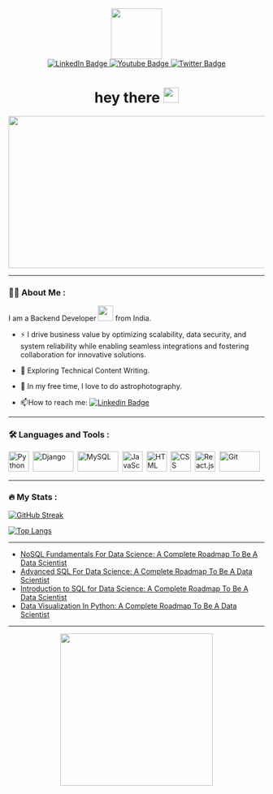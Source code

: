 <div id="header" align="center">
  <img src="https://media.giphy.com/media/zhYSVCirREeIZtONCI/giphy.gif" width="100"/>
</div>

<div id="badges" align="center">
  <a href="https://www.linkedin.com/in/koustav-hazra-/">
    <img src="https://img.shields.io/badge/LinkedIn-blue?style=for-the-badge&logo=linkedin&logoColor=white" alt="LinkedIn Badge"/>
  </a>
  <a href="https://medium.com/@datasthan">
    <img src="https://img.shields.io/badge/Medium-black?style=for-the-badge&logo=medium&logoColor=white" alt="Youtube Badge"/>
  </a>
  <a href="https://fueler.io/koustav">
    <img src="https://img.shields.io/badge/Fueler.io-cyan?style=for-the-badge&logo=blog&logoColor=navy" alt="Twitter Badge"/>
  </a>
</div>

<div id="badges" align="center">
  <img src="https://komarev.com/ghpvc/?username=KoustavHazra&style=flat-square&color=blue" alt=""/>
</div>

<h1 align="center">
  hey there
  <img src="https://media.giphy.com/media/hvRJCLFzcasrR4ia7z/giphy.gif" width="30px"/>
</h1>

<div align="center">
  <img src="https://media.giphy.com/media/WUlplcMpOCEmTGBtBW/giphy.gif" width="600" height="300"/>
</div>

---

### :man_technologist: About Me :
I am a Backend Developer <img src="https://media.giphy.com/media/NWkT8IM7WoQXSJR1fB/giphy.gif" width="30"> from India.

- :zap: I drive business value by optimizing scalability, data security, and system reliability while enabling seamless integrations and fostering collaboration for innovative solutions.

- :seedling: Exploring Technical Content Writing.

- :telescope: In my free time, I love to do astrophotography.

- :mailbox:How to reach me: [![Linkedin Badge](https://img.shields.io/badge/LinkedIn-blue?style=for-the-badge&logo=linkedin&logoColor=white)](https://www.linkedin.com/in/koustav-hazra-/)

---

### :hammer_and_wrench: Languages and Tools :
<div>
  <img src="https://media.giphy.com/media/KAq5w47R9rmTuvWOWa/giphy.gif" title="Python" alt="Python" width="40" height="40"/>&nbsp;
  <img src="https://media.giphy.com/media/EvG0swLUXMRE5QrleR/giphy.gif" title="Django"  alt="Django" width="80" height="40"/>&nbsp;
  <img src="https://media.giphy.com/media/C8Tij3iox3coBSqVWE/giphy.gif" title="MySQL"  alt="MySQL" width="80" height="40"/>&nbsp;
  <img src="https://media.giphy.com/media/SvFocn0wNMx0iv2rYz/giphy.gif" title="JavaScript"  alt="JavaScript" width="40" height="40"/>&nbsp;
  <img src="https://media.giphy.com/media/XAxylRMCdpbEWUAvr8/giphy.gif" title="HTML" alt="HTML" width="40" height="40"/>&nbsp;
  <img src="https://media.giphy.com/media/fsEaZldNC8A1PJ3mwp/giphy.gif" title="CSS" alt="CSS" width="40" height="40"/>&nbsp;
  <img src="https://media.giphy.com/media/eNAsjO55tPbgaor7ma/giphy.gif" title="React.js" alt="React.js" width="40" height="40"/>&nbsp;
  <img src="https://media.giphy.com/media/kH1DBkPNyZPOk0BxrM/giphy.gif" title="Git" **alt="Git" width="80" height="40"/>
</div>

---

### :fire: My Stats :
[![GitHub Streak](http://github-readme-streak-stats.herokuapp.com?user=KoustavHazra&theme=dark&background=000000)](https://git.io/streak-stats)

[![Top Langs](https://github-readme-stats.vercel.app/api/top-langs/?username=KoustavHazra&layout=compact&theme=vision-friendly-dark)](https://github.com/anuraghazra/github-readme-stats)

---

<!-- BLOG-POST-LIST:START -->
- [NoSQL Fundamentals For Data Science: A Complete Roadmap To Be A Data Scientist](https://medium.com/@datasthan/nosql-fundamentals-for-data-science-65e33209c017?source=rss-b38e15b71829------2)
- [Advanced SQL For Data Science: A Complete Roadmap To Be A Data Scientist](https://medium.com/@datasthan/advanced-sql-for-data-science-11c6cafc829?source=rss-b38e15b71829------2)
- [Introduction to SQL for Data Science: A Complete Roadmap To Be A Data Scientist](https://medium.com/@datasthan/introduction-to-sql-for-data-science-a-complete-roadmap-to-be-a-data-scientist-37d77eecfab8?source=rss-b38e15b71829------2)
- [Data Visualization In Python: A Complete Roadmap To Be A Data Scientist](https://medium.com/@datasthan/data-visualization-in-python-2bc93894caa0?source=rss-b38e15b71829------2)
<!-- BLOG-POST-LIST:END -->

---

<div align="center">
  <img src="https://media.giphy.com/media/vaCfH4WZ6kE4Jel6K5/giphy.gif" width="300" height="300"/>
</div>
